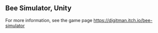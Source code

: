 ## Bee Simulator, Unity

For more information, see the game page https://digitman.itch.io/bee-simulator 
